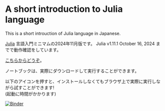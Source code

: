 # A short introduction to Julia language

This is a short introuction of Julia language in Japanese.

[Julia](https://julialang.org/) 言語入門ミニマムの2024年11月版です。
Julia v1.11.1 October 16, 2024 までで動作確認をしています。

[こちらからどうぞ](short_intro_julia.ipynb)。

ノートブックは、実際にダウンロードして実行することができます。

以下のアイコンを押すと、インストールしなくてもブラウザ上で実際に実行しながら試すことができます!<br>
(起動に時間がかかります)

[![Binder](https://mybinder.org/badge_logo.svg)](https://mybinder.org/v2/gh/akio-tomiya/intro_julia_minimum2024/HEAD?labpath=short_intro_julia.ipynb)

